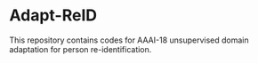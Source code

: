 # Adapt-ReID
This repository contains codes for AAAI-18 unsupervised domain adaptation for person re-identification.

